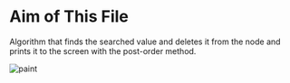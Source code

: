 # Aim of This File
Algorithm that finds the searched value and deletes it from the node and prints it to the screen with the post-order method.  

![paint](https://user-images.githubusercontent.com/61087995/145584713-108ef739-24e3-499b-811e-2d916632d028.png)
